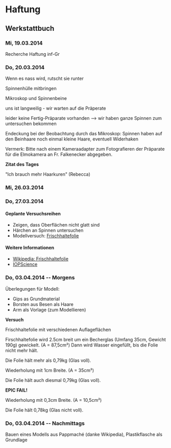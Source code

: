 # Haftung
## Werkstattbuch

### Mi, 19.03.2014
Recherche Haftung inf-Gr



### Do, 20.03.2014

Wenn es nass wird, rutscht sie runter

Spinnenhülle mitbringen

Mikroskop und Spinnenbeine

uns ist langweilig - wir warten auf die Präperate

leider keine Fertig-Präparate vorhanden --> wir haben ganze Spinnen zum untersuchen bekommen

Endeckung bei der Beobachtung durch das Mikroskop:
Spinnen haben auf den Beinhaare noch einmal kleine Haare, eventuell Widerhaken

Vermerk:
Bitte nach einem Kameraadapter zum Fotografieren der Präparate für die Elmokamera an Fr. Falkenecker abgegeben. 

**Zitat des Tages**

  "Ich brauch mehr Haarkuren" (Rebecca)

### Mi, 26.03.2014


### Do, 27.03.2014

#### Geplante Versuchsreihen

* Zeigen, dass Oberflächen nicht glatt sind
* Härchen an Spinnen untersuchen
* Modellversuch: [Frischhaltefolie](http://www.uni-konstanz.de/botanischergarten/Bionik/LSG-Geckofuss-Mittelstufe.pdf)

#### Weitere Informationen
* [Wikipedia: Frischhaltefolie](https://de.wikipedia.org/wiki/Adh%C3%A4sionsfolie)
* [IOPScience](http://iopscience.iop.org/0964-1726/13/3/009)


### Do, 03.04.2014 -- Morgens

Überlegungen für Modell:

* Gips as Grundmaterial
* Borsten aus Besen als Haare
* Arm als Vorlage (zum Modellieren)

**Versuch**

Frischhaltefolie mit verschiedenen Auflageflächen

Firschhaltefolie wird 2.5cm breit um ein Becherglas (Umfang 35cm, Gewicht 190g) gewickelt. (A = 87,5cm²)
Dann wird Wasser eingefüllt, bis die Folie nicht mehr hält.

Die Folie hält mehr als 0,79kg (Glas voll).

Wiederholung mit 1cm Breite. (A = 35cm²)

Die Folie hält auch diesmal 0,79kg (Glas voll).

**EPIC FAIL!**

Wiederholung mit 0,3cm Breite. (A = 10,5cm²)

Die Folie hält 0,78kg (Glas nicht voll).

### Do, 03.04.2014 -- Nachmittags

Bauen eines Modells aus Pappmaché (danke Wikipedia), Plastikflasche als Grundlage
